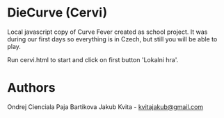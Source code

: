 DieCurve (Cervi)
========
Local javascript copy of Curve Fever created as school project.
It was during our first days so everything is in Czech, but still you will be able to play.

Run cervi.html to start and click on first button 'Lokalni hra'. 

Authors
=======
Ondrej Cienciala
Paja Bartikova
Jakub Kvita - kvitajakub@gmail.com
